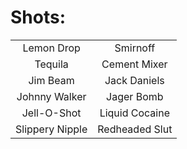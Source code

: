 Shots:
======
|||
|:---------------:|:---------------:|
|Lemon Drop|Smirnoff|
|Tequila|Cement Mixer|
|Jim Beam|Jack Daniels|
|Johnny Walker|Jager Bomb|
|Jell-O-Shot|Liquid Cocaine|
|Slippery Nipple|Redheaded Slut|
